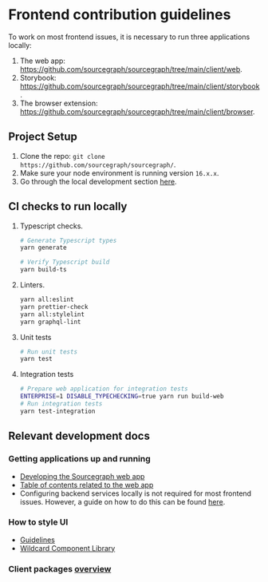 # Frontend contribution guidelines

To work on most frontend issues, it is necessary to run three applications locally:

1. The web app: https://github.com/sourcegraph/sourcegraph/tree/main/client/web.
2. Storybook: https://github.com/sourcegraph/sourcegraph/tree/main/client/storybook.
3. The browser extension: https://github.com/sourcegraph/sourcegraph/tree/main/client/browser.

## Project Setup

1. Clone the repo: `git clone https://github.com/sourcegraph/sourcegraph/`.
2. Make sure your node environment is running version `16.x.x`.
3. Go through the local development section [here](https://docs.sourcegraph.com/dev/background-information/web/web_app#local-development).

## CI checks to run locally

1. Typescript checks.

    ```sh
    # Generate Typescript types
    yarn generate

    # Verify Typescript build
    yarn build-ts
    ```

2. Linters.

    ```sh
    yarn all:eslint
    yarn prettier-check
    yarn all:stylelint
    yarn graphql-lint
    ```

3. Unit tests

    ```sh
    # Run unit tests
    yarn test
    ```

4. Integration tests

    ```sh
    # Prepare web application for integration tests
    ENTERPRISE=1 DISABLE_TYPECHECKING=true yarn run build-web
    # Run integration tests
    yarn test-integration
    ```

## Relevant development docs

### Getting applications up and running

- [Developing the Sourcegraph web app](https://docs.sourcegraph.com/dev/background-information/web/web_app#commands)
- [Table of contents related to the web app](https://docs.sourcegraph.com/dev/background-information/web)
- Configuring backend services locally is not required for most frontend issues. However, a guide on how to do this can be found [here](https://docs.sourcegraph.com/dev/getting-started).

### How to style UI

- [Guidelines](https://docs.sourcegraph.com/dev/background-information/web/styling)
- [Wildcard Component Library](https://docs.sourcegraph.com/dev/background-information/web/wildcard)

### Client packages [overview](https://github.com/sourcegraph/sourcegraph/blob/main/client/README.md)
